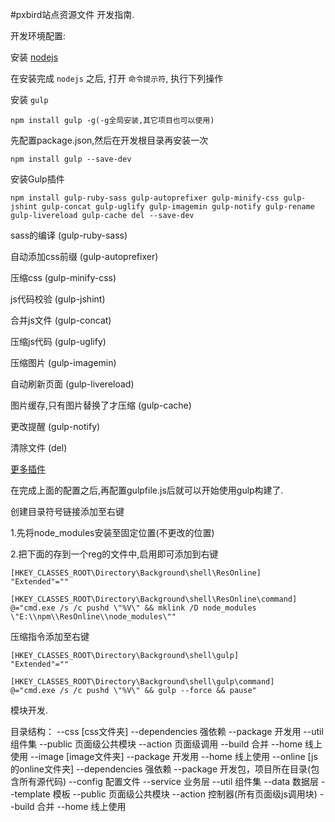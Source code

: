 #pxbird站点资源文件 开发指南.

开发环境配置:

安装 [nodejs](http://nodejs.org)

在安装完成 `nodejs` 之后, 打开 `命令提示符`, 执行下列操作

安装 `gulp`
```
npm install gulp -g(-g全局安装,其它项目也可以使用)
```

先配置package.json,然后在开发根目录再安装一次
```
npm install gulp --save-dev
```

安装Gulp插件
```
npm install gulp-ruby-sass gulp-autoprefixer gulp-minify-css gulp-jshint gulp-concat gulp-uglify gulp-imagemin gulp-notify gulp-rename gulp-livereload gulp-cache del --save-dev
```

sass的编译 (gulp-ruby-sass)

自动添加css前缀 (gulp-autoprefixer)

压缩css (gulp-minify-css)

js代码校验 (gulp-jshint)

合并js文件 (gulp-concat)

压缩js代码 (gulp-uglify)

压缩图片 (gulp-imagemin)

自动刷新页面 (gulp-livereload)

图片缓存,只有图片替换了才压缩 (gulp-cache)

更改提醒 (gulp-notify)

清除文件 (del)

[更多插件](http://gratimax.net/search-gulp-plugins/)


在完成上面的配置之后,再配置gulpfile.js后就可以开始使用gulp构建了.

创建目录符号链接添加至右键

1.先将node_modules安装至固定位置(不更改的位置)

2.把下面的存到一个reg的文件中,启用即可添加到右键
```
[HKEY_CLASSES_ROOT\Directory\Background\shell\ResOnline]
"Extended"=""
```

```
[HKEY_CLASSES_ROOT\Directory\Background\shell\ResOnline\command]
@="cmd.exe /s /c pushd \"%V\" && mklink /D node_modules \"E:\\npm\\ResOnline\\node_modules\""
```

压缩指令添加至右键
```
[HKEY_CLASSES_ROOT\Directory\Background\shell\gulp]
"Extended"=""
```
```
[HKEY_CLASSES_ROOT\Directory\Background\shell\gulp\command]
@="cmd.exe /s /c pushd \"%V\" && gulp --force && pause"
```


模块开发.

目录结构：
	--css			    [css文件夹]
		--dependencies		强依赖
		--package     		开发用
			--util 		组件集
			--public	页面级公共模块
			--action	页面级调用
		--build			合并
		--home        		线上使用
	--image		      	    [image文件夹]
		--package     		开发用
		--home        		线上使用
	--online		    [js的online文件夹]
		--dependencies		强依赖
		--package	    	开发包，项目所在目录(包含所有源代码)
			--config	配置文件
			--service	业务层
			--util		组件集
			--data		数据层
			--template	模板
			--public	页面级公共模块
			--action	控制器(所有页面级js调用块)
		--build			合并
		--home        		线上使用
